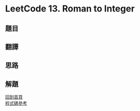 # LeetCode 13. Roman to Integer

## 題目

## 翻譯

## 思路

## 解題

[回到首頁](../../README.md)  
[程式碼參考](scripts/index.js)